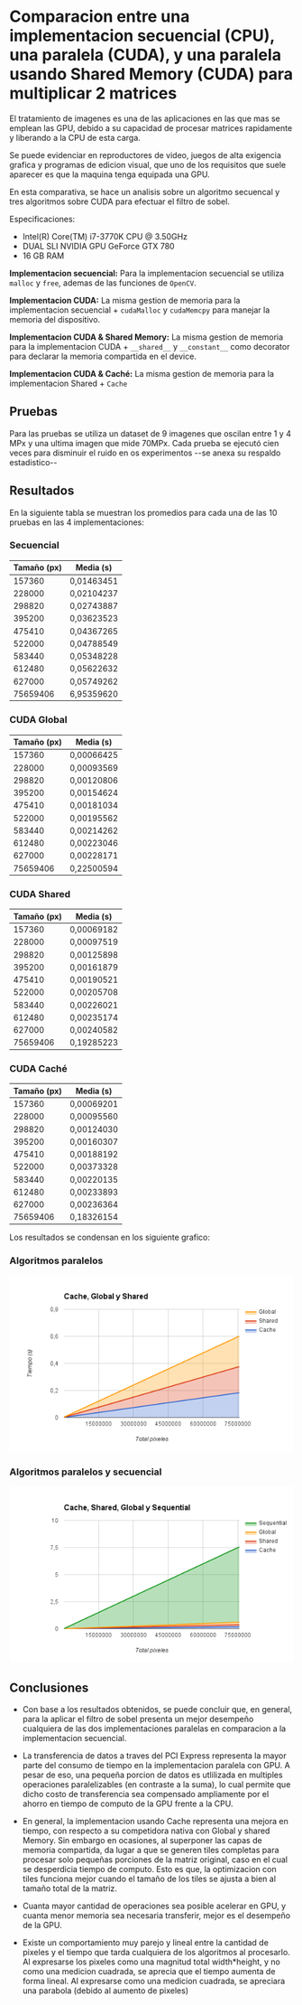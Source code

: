 # Comparacion entre una implementacion secuencial (CPU), una paralela (CUDA), y una paralela usando Shared Memory (CUDA) para multiplicar 2 matrices

El tratamiento de imagenes es una de las aplicaciones en las que mas se emplean las GPU, debido a su capacidad de procesar matrices rapidamente y liberando a la CPU de esta carga.

Se puede evidenciar en reproductores de video, juegos de alta exigencia grafica y programas de edicion visual, que uno de los requisitos que suele aparecer es que la maquina tenga equipada una GPU.

En esta comparativa, se hace un analisis sobre un algoritmo secuencal y tres algoritmos sobre CUDA para efectuar el filtro de sobel.

Especificaciones:

- Intel(R) Core(TM) i7-3770K CPU @ 3.50GHz
- DUAL SLI NVIDIA GPU GeForce GTX 780
- 16 GB RAM

**Implementacion secuencial:** Para la implementacion secuencial se utiliza `malloc` y `free`, ademas de las funciones de `OpenCV`.

**Implementacion CUDA:** La misma gestion de memoria para la implementacion secuencial + `cudaMalloc` y `cudaMemcpy` para manejar la memoria del dispositivo.

**Implementacion CUDA & Shared Memory:** La misma gestion de memoria para la implementacion CUDA + `__shared__` y `__constant__` como decorator para declarar la memoria compartida en el device.

**Implementacion CUDA & Caché:** La misma gestion de memoria para la implementacion Shared + `Cache`

## Pruebas

Para las pruebas se utiliza un dataset de 9 imagenes que oscilan entre 1 y 4 MPx y una ultima imagen que mide 70MPx. Cada prueba se ejecutó cien veces para disminuir el ruido en os experimentos --se anexa su respaldo estadistico--


## Resultados

En la siguiente tabla se muestran los promedios para cada una de las 10 pruebas en las 4 implementaciones:

### Secuencial
| Tamaño (px)   | Media (s)    |
| ------------- | ------------ |
| 157360        | 0,01463451   |
| 228000        | 0,02104237   |
| 298820        | 0,02743887   |
| 395200        | 0,03623523   |
| 475410        | 0,04367265   |
| 522000        | 0,04788549   |
| 583440        | 0,05348228   |
| 612480        | 0,05622632   |
| 627000        | 0,05749262   |
| 75659406      | 6,95359620   |


### CUDA Global
| Tamaño (px)   | Media (s)    |
| ------------- | ------------ |
| 157360        | 0,00066425   |
| 228000        | 0,00093569   |
| 298820        | 0,00120806   |
| 395200        | 0,00154624   |
| 475410        | 0,00181034   |
| 522000        | 0,00195562   |
| 583440        | 0,00214262   |
| 612480        | 0,00223046   |
| 627000        | 0,00228171   |
| 75659406      | 0,22500594   |


### CUDA Shared
| Tamaño (px)   | Media (s)    |
| ------------- | ------------ |
| 157360        | 0,00069182   |
| 228000        | 0,00097519   |
| 298820        | 0,00125898   |
| 395200        | 0,00161879   |
| 475410        | 0,00190521   |
| 522000        | 0,00205708   |
| 583440        | 0,00226021   |
| 612480        | 0,00235174   |
| 627000        | 0,00240582   |
| 75659406      | 0,19285223   |


### CUDA Caché
| Tamaño (px)   | Media (s)    |
| ------------- | ------------ |
| 157360        | 0,00069201   |
| 228000        | 0,00095560   |
| 298820        | 0,00124030   |
| 395200        | 0,00160307   |
| 475410        | 0,00188192   |
| 522000        | 0,00373328   |
| 583440        | 0,00220135   |
| 612480        | 0,00233893   |
| 627000        | 0,00236364   |
| 75659406      | 0,18326154   |

Los resultados se condensan en los siguiente grafico:

### Algoritmos paralelos
![alt tag](graph.png)

### Algoritmos paralelos y secuencial
![alt tag](graph2.png)

## Conclusiones

- Con base a los resultados obtenidos, se puede concluir que, en general, para la aplicar el filtro de sobel presenta un mejor desempeño cualquiera de las dos implementaciones paralelas en comparacion a la implementacion secuencial.

- La transferencia de datos a traves del PCI Express representa la mayor parte del consumo de tiempo en la implementacion paralela con GPU. A pesar de eso, una pequeña porcion de datos es utlilizada en multiples operaciones paralelizables (en contraste a la suma), lo cual permite que dicho costo de transferencia sea compensado ampliamente por el ahorro en tiempo de computo de la GPU frente a la CPU.

- En general, la implementacion usando Cache representa una mejora en tiempo, con respecto a su competidora nativa con Global y shared Memory. Sin embargo en ocasiones, al superponer las capas de memoria compartida, da lugar a que se generen tiles completas para procesar solo pequeñas porciones de la matriz original, caso en el cual se desperdicia tiempo de computo. Esto es que, la optimizacion con tiles funciona mejor cuando el tamaño de los tiles se ajusta a bien al tamaño total de la matriz.

- Cuanta mayor cantidad de operaciones sea posible acelerar en GPU, y cuanta menor memoria sea necesaria transferir, mejor es el desempeño de la GPU.

- Existe un comportamiento muy parejo y lineal entre la cantidad de pixeles y el tiempo que tarda cualquiera de los algoritmos al procesarlo. Al expresarse los pixeles como una magnitud total width*height, y no como una medicion cuadrada, se aprecia que el tiempo aumenta de forma lineal. Al expresarse como una medicion cuadrada, se apreciara una parabola (debido al aumento de pixeles)